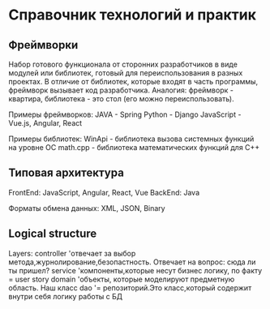 # Справочник технологий и практик

## Фреймворки
Набор готового функционала от сторонних разработчиков в виде модулей или библиотек, готовый для переиспользования в разных проектах.
В отличие от библиотек, которые входят в часть программы, фреймворк вызывает код разработчика.
Аналогия: фреймворк - квартира, библиотека - это стол (его можно переиспользовать).

Примеры фреймворков:
JAVA - Spring
Python - Django
JavaScript - Vue.js, Angular, React

Примеры библиотек:
WinApi - библиотека вызова системных функций на уровне ОС
math.cpp - библиотека математических функций для C++ 

## Типовая архитектура

FrontEnd: JavaScript, Angular, React, Vue
BackEnd: Java

Форматы обмена данных: XML, JSON, Binary

## Logical structure
Layers:
controller 'отвечает за выбор метода,журнолирование,безопастность. Отвечает на вопрос: сюда ли ты пришел?
service    'компоненты,которые несут бизнес логику, по факту = user story
domain     'объекты, которые моделируют предметную область. Наш класс
dao        '= репозиторий.Это класс,который содержит внутри себя логику работы с БД
